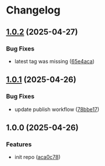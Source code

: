 # Changelog

## [1.0.2](https://github.com/sunggun-yu/docker-net-test/compare/v1.0.1...v1.0.2) (2025-04-27)


### Bug Fixes

* latest tag was missing ([65e4aca](https://github.com/sunggun-yu/docker-net-test/commit/65e4acaef6bf6674e01770435bd165b04a447d20))

## [1.0.1](https://github.com/sunggun-yu/docker-net-test/compare/v1.0.0...v1.0.1) (2025-04-26)


### Bug Fixes

* update publish workflow ([78bbe17](https://github.com/sunggun-yu/docker-net-test/commit/78bbe17c7552fd9cfd5f38d7b6bcfd41c035c884))

## 1.0.0 (2025-04-26)


### Features

* init repo ([aca0c78](https://github.com/sunggun-yu/docker-net-test/commit/aca0c7870f4fc7944dd2e36b052761abad9d703a))
